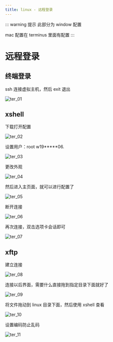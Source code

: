 ```yaml
---
title: linux - 远程登录
---
```


::: warning 提示
此部分为 window 配置

mac 配置在 terminus 里面有配置
:::

# 远程登录

## 终端登录

ssh 连接虚拟主机，然后 exit 退出

![ter_01](../img/terminal/ter_01.png)

## xshell

下载打开配置

![ter_02](../img/terminal/ter_02.png)

设置用户：root w19*****06.

![ter_03](../img/terminal/ter_03.png)

更改外观

![ter_04](../img/terminal/ter_04.png)

然后进入主页面，就可以进行配置了

![ter_05](../img/terminal/ter_05.png)

断开连接

![ter_06](../img/terminal/ter_06.png)

再次连接，双击选项卡会话即可

![ter_07](../img/terminal/ter_07.png)

## xftp

建立连接

![ter_08](../img/terminal/ter_08.png)

连接以后界面，需要什么直接拖到指定目录下面就好了

![ter_09](../img/terminal/ter_09.png)

将文件拖动到 linux 目录下面，然后使用 xshell 查看

![ter_10](../img/terminal/ter_10.png)

设置编码防止乱码

![ter_11](../img/terminal/ter_11.png)
